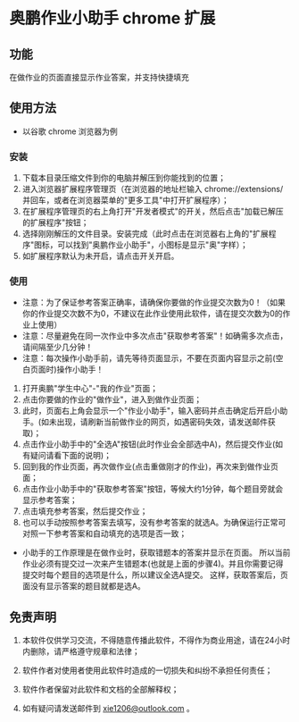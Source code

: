 # 奥鹏作业小助手 chrome 扩展


## 功能
在做作业的页面直接显示作业答案，并支持快捷填充


## 使用方法
* 以谷歌 chrome 浏览器为例
### 安装
1. 下载本目录压缩文件到你的电脑并解压到你能找到的位置；
2. 进入浏览器扩展程序管理页（在浏览器的地址栏输入 chrome://extensions/ 并回车，或者在浏览器菜单的"更多工具"中打开扩展程序）；
3. 在扩展程序管理页的右上角打开"开发者模式"的开关，然后点击"加载已解压的扩展程序"按钮；
4. 选择刚刚解压的文件目录。安装完成（此时点击在浏览器右上角的"扩展程序"图标，可以找到"奥鹏作业小助手"，小图标是显示"奥"字样）；
5. 如扩展程序默认为未开启，请点击开关开启。


### 使用
* 注意：为了保证参考答案正确率，请确保你要做的作业提交次数为0！（如果你的作业提交次数不为0，不建议在此作业使用此软件，请在提交次数为0的作业上使用）
* 注意：尽量避免在同一次作业中多次点击"获取参考答案"！如确需多次点击，请间隔至少几分钟！
* 注意：每次操作小助手前，请先等待页面显示，不要在页面内容显示之前(空白页面时)操作小助手！
  
1. 打开奥鹏"学生中心"-"我的作业"页面；
2. 点击你要做的作业的"做作业"，进入到做作业页面；
3. 此时，页面右上角会显示一个"作业小助手"，输入密码并点击确定后开启小助手。(如未出现，请刷新当前做作业的网页，如遇密码失效，请发送邮件获取)；
4. 点击作业小助手中的"全选A"按钮(此时作业会全部选中A)，然后提交作业(如有疑问请看下面的说明)；
5. 回到我的作业页面，再次做作业(点击重做刚才的作业)，再次来到做作业页面；
6. 点击作业小助手中的"获取参考答案"按钮，等候大约1分钟，每个题目旁就会显示参考答案；
7. 点击填充参考答案，然后提交作业；
8. 也可以手动按照参考答案去填写，没有参考答案的就选A。为确保运行正常可对照一下参考答案和自动填充的选项是否一致；


* 小助手的工作原理是在做作业时，获取错题本的答案并显示在页面。
所以当前作业必须有提交过一次来产生错题本(也就是上面的步骤4)。并且你需要记得提交时每个题目的选项是什么，所以建议全选A提交。
这样，获取答案后，页面没有显示答案的题目就都是选A。


## 免责声明

1. 本软件仅供学习交流，不得随意传播此软件，不得作为商业用途，请在24小时内删除，请严格遵守规章和法律；
   
2. 软件作者对使用者使用此软件时造成的一切损失和纠纷不承担任何责任；
   
3. 软件作者保留对此软件和文档的全部解释权；

4. 如有疑问请发送邮件到 xie1206@outlook.com 。

